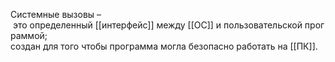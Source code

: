 Системные вызовы – это определенный [[интерфейс]] между [[ОС]] и пользовательской программой;
создан для того чтобы программа могла безопасно работать на [[ПК]]. 